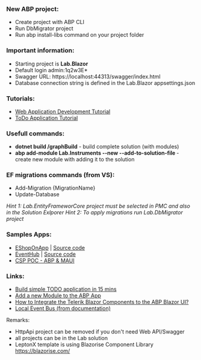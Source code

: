 ### New ABP project: 
- Create project with ABP CLI 
- Run DbMigrator project 
- Run abp install-libs command on your project folder

### Important information: 
- Starting project is <b>Lab.Blazor</b> 
- Default login admin:1q2w3E*
- Swagger URL: https://localhost:44313/swagger/index.html
- Database connection string is defined in the Lab.Blazor appsettings.json 

### Tutorials: 
- [Web Application Development Tutorial](https://docs.abp.io/en/abp/latest/Tutorials/Part-1?UI=BlazorServer&DB=EF)
- [ToDo Application Tutorial]("https://docs.abp.io/en/abp/latest/Tutorials/Todo/Index?UI=BlazorServer&DB=EF")

### Usefull commands:

- <b>dotnet build /graphBuild</b> - build complete solution (with modules)  
- <b>abp add-module Lab.Instruments --new --add-to-solution-file </b> - create new module with adding it to the solution  


### EF migrations commands (from VS): 
- Add-Migration {MigrationName}
- Update-Database 

<i>Hint 1: Lab.EntityFrameworCore project must be selected in PMC and also in the Solution Exlporer</i> 
<i>Hint 2: To apply migrations run Lab.DbMigrator project</i>

### Samples Apps:
- [EShopOnApp](https://www.eshoponabp.com/) | [Source code](https://github.com/abpframework/eShopOnAbp)
- [EventHub](https://www.openeventhub.com/) | [Source code](https://github.com/abpframework/eventhub)
- [CSP POC - ABP & MAUI](https://f2black.blob.core.windows.net/csp/POC_MAUI_APP.gif)

### Links:
-  [Build simple TODO application in 15 mins](https://youtu.be/Qb-hsf1ID7k)
-  [Add a new Module to the ABP App](https://blog.antosubash.com/posts/abp-add-new-module)
-  [How to Integrate the Telerik Blazor Components to the ABP Blazor UI?](https://community.abp.io/posts/how-to-integrate-the-telerik-blazor-components-to-the-abp-blazor-ui-q8g31abb?_ga=2.152629817.1455784776.1677557058-1202437795.1670611426)
-  [Local Event Bus (from documentation)](https://docs.abp.io/en/abp/latest/Local-Event-Bus)

Remarks: 
- HttpApi project can be removed if you don't need Web API/Swagger 
- all projects can be in the Lab solution 
- LeptonX template is using Blazorise Component Library https://blazorise.com/ 